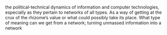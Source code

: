 the political-technical dynamics of information and computer technologies, especially as they pertain to networks of all types. As a way of getting at the crux of the rhizome’s value or what could possibly take its place. What type of meaning can we get from a network; turning unmassed information into a network